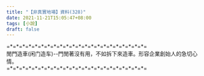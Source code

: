 ```yaml
---
title: "【非真實地場】資料(328)"
date: 2021-11-21T15:05:47+08:00
tags: [小說]
draft: false
---
```


=\*=\*=\*=\*=\*=\*=\*=\*=\*=\*=\*=\*=\*=\*=\*=\*=\*=\*=\*=\*=\*=\*=  
閒門造車(闲门造车)--門閒著沒有用，不如拆下來造車。形容企業創始人的急切心情。       
=\*=\*=\*=\*=\*=\*=\*=\*=\*=\*=\*=\*=\*=\*=\*=\*=\*=\*=\*=\*=\*=\*= 